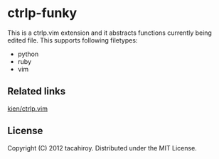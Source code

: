 ctrlp-funky
============

This is a ctrlp.vim extension and it abstracts functions currently being edited file.
This supports following filetypes:
* python
* ruby
* vim


Related links
--------------

[kien/ctrlp.vim](https://github.com/kien/ctrlp.vim)

License
-------

Copyright (C) 2012 tacahiroy. Distributed under the MIT License.
